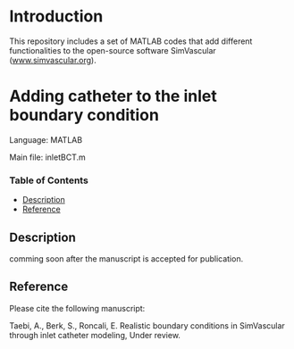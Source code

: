 # Introduction
 
This repository includes a set of MATLAB codes that add different functionalities to the open-source software SimVascular (www.simvascular.org). 

# Adding catheter to the inlet boundary condition
Language: MATLAB

Main file: inletBCT.m
### Table of Contents
* [Description](#description)
* [Reference](#reference)
## Description 
comming soon after the manuscript is accepted for publication.

## Reference
Please cite the following manuscript:

Taebi, A., Berk, S., Roncali, E. Realistic boundary conditions in SimVascular through inlet catheter modeling, Under review.
